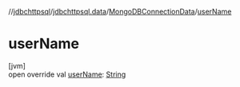 //[jdbchttpsql](../../../index.md)/[jdbchttpsql.data](../index.md)/[MongoDBConnectionData](index.md)/[userName](user-name.md)

# userName

[jvm]\
open override val [userName](user-name.md): [String](https://kotlinlang.org/api/latest/jvm/stdlib/kotlin/-string/index.html)
